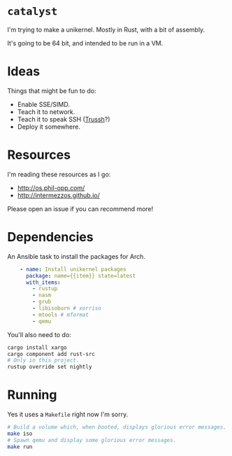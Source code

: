 # `catalyst`

I'm trying to make a unikernel. Mostly in Rust, with a bit of assembly.

It's going to be 64 bit, and intended to be run in a VM.

# Ideas

Things that might be fun to do:

* Enable SSE/SIMD.
* Teach it to network.
* Teach it to speak SSH ([Trussh](https://pijul.org/thrussh/)?)
* Deploy it somewhere.

# Resources

I'm reading these resources as I go:

* http://os.phil-opp.com/
* http://intermezzos.github.io/

Please open an issue if you can recommend more!

# Dependencies

An Ansible task to install the packages for Arch.

```yaml
    - name: Install unikernel packages
      package: name={{item}} state=latest
      with_items:
        - rustup
        - nasm
        - grub
        - libisoburn # xorriso
        - mtools # mformat
        - qemu
```

You'll also need to do:

```bash
cargo install xargo
cargo component add rust-src
# Only in this project.
rustup override set nightly
```

# Running

Yes it uses a `Makefile` right now I'm sorry.

```bash
# Build a volume which, when booted, displays glorious error messages.
make iso
# Spawn qemu and display some glorious error messages.
make run
```